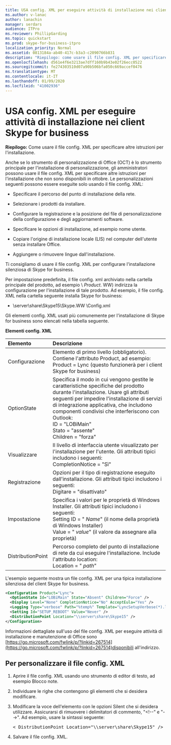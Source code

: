 ```yaml
---
title: USA config. XML per eseguire attività di installazione nei client Skype for business
ms.author: v-lanac
author: lanachin
manager: serdars
audience: ITPro
ms.reviewer: PhillipGarding
ms.topic: quickstart
ms.prod: skype-for-business-itpro
localization_priority: Normal
ms.assetid: 0813184a-ab40-417c-b3a3-c2090766b831
description: "Riepilogo: come usare il file config. XML per specificare altre istruzioni per l'installazione."
ms.openlocfilehash: d561e4f6e3213ae7dff160b9b43e02f26ecc0522
ms.sourcegitcommit: fe274303510d07a90b506bfa050c669accef0476
ms.translationtype: MT
ms.contentlocale: it-IT
ms.lasthandoff: 01/09/2020
ms.locfileid: "41002936"
---
```

# <a name="use-configxml-to-perform-installation-tasks-in-skype-for-business-clients"></a>USA config. XML per eseguire attività di installazione nei client Skype for business

**Riepilogo:** Come usare il file config. XML per specificare altre istruzioni per l'installazione.

Anche se lo strumento di personalizzazione di Office (OCT) è lo strumento principale per l'installazione di personalizzazione, gli amministratori possono usare il file config. XML per specificare altre istruzioni per l'installazione che non sono disponibili in ottobre. Le personalizzazioni seguenti possono essere eseguite solo usando il file config. XML:

- Specificare il percorso del punto di installazione della rete.

- Selezionare i prodotti da installare.

- Configurare la registrazione e la posizione del file di personalizzazione della configurazione e degli aggiornamenti software.

- Specificare le opzioni di installazione, ad esempio nome utente.

- Copiare l'origine di installazione locale (LIS) nel computer dell'utente senza installare Office.

- Aggiungere o rimuovere lingue dall'installazione.

Ti consigliamo di usare il file config. XML per configurare l'installazione silenziosa di Skype for business. 

Per impostazione predefinita, il file config. xml archiviato nella cartella principale del prodotto, ad esempio \ _Product_. WW) indirizza la configurazione per l'installazione di tale prodotto. Ad esempio, il file config. XML nella cartella seguente installa Skype for business:

- \\server\share\Skype15\Skype.WW \Config.xml

Gli elementi config. XML usati più comunemente per l'installazione di Skype for business sono elencati nella tabella seguente.

**Elementi config. XML**


| **Elemento**              | **Descrizione**                                                                                                                                                                                                                                                                                         |
|:-------------------------|:--------------------------------------------------------------------------------------------------------------------------------------------------------------------------------------------------------------------------------------------------------------------------------------------------------|
| Configurazione  <br/>     | Elemento di primo livello (obbligatorio). Contiene l'attributo Product, ad esempio: Product = Lync (questo funzionerà per i client Skype for business)  <br/>                                                                                                                                                          |
| OptionState  <br/>       | Specifica il modo in cui vengono gestite le caratteristiche specifiche del prodotto durante l'installazione. Usare gli attributi seguenti per impedire l'installazione di servizi di integrazione applicativa, che includono componenti condivisi che interferiscono con Outlook: <br/>  ID = "LOBiMain" <br/>  Stato = "assente" <br/>  Children = "forza" <br/> |
| Visualizzare  <br/>           | Il livello di interfaccia utente visualizzato per l'installazione per l'utente. Gli attributi tipici includono i seguenti: <br/>  CompletionNotice = "Sì"                                                                                                                                                                                |
| Registrazione  <br/>           | Opzioni per il tipo di registrazione eseguito dall'installazione. Gli attributi tipici includono i seguenti: <br/>  Digitare = "disattivato"                                                                                                                                                                                       |
| Impostazione  <br/>           | Specifica i valori per le proprietà di Windows Installer. Gli attributi tipici includono i seguenti: <br/>  Setting ID = " *Name*" (il nome della proprietà di Windows Installer)  <br/>  Value = " *value*" (il valore da assegnare alla proprietà)  <br/>                                                             |
| DistributionPoint  <br/> | Percorso completo del punto di installazione di rete da cui eseguire l'installazione. Include l'attributo location: <br/>  Location = " *path*"  <br/>                                                                                                                                     |

L'esempio seguente mostra un file config. XML per una tipica installazione silenziosa del client Skype for business. 

```xml
<Configuration Product="Lync"> 
  <OptionState Id="LOBiMain" State="Absent" Children="Force" /> 
  <Display Level="None" CompletionNotice="No" AcceptEula="Yes" /> 
  <Logging Type="verbose" Path="%temp%" Template="LyncSetupVerbose(*).log" />
  <Setting Id="SETUP_REBOOT" Value="Never" /> 
  <DistributionPoint Location="\\server\share\Skype15" /> 
</Configuration>
```

Informazioni dettagliate sull'uso del file config. XML per eseguire attività di installazione e manutenzione di Office sono [https://go.microsoft.com/fwlink/p/?linkid=267514](https://go.microsoft.com/fwlink/p/?linkid=267514)disponibili all'indirizzo.

## <a name="to-customize-the-configxml-file"></a>Per personalizzare il file config. XML

1. Aprire il file config. XML usando uno strumento di editor di testo, ad esempio Blocco note.

2. Individuare le righe che contengono gli elementi che si desidera modificare.

3. Modificare la voce dell'elemento con le opzioni Silent che si desidera utilizzare. Assicurarsi di rimuovere i delimitatori di commento, "\<!--" e "--\>". Ad esempio, usare la sintassi seguente:

   <pre>
   < DistributionPoint Location="\\server\share\Skype15" />
   </pre>

4. Salvare il file config. XML.


